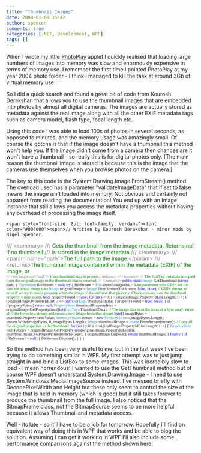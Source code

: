 ```yaml
---
title: "Thumbnail Images"
date: 2008-01-09 15:42
author: spencen
comments: true
categories: [.NET, Development, WPF]
tags: []
---
```



When I wrote my little [PhotoPlay](http://blog.spencen.com/2007/08/15/photoplay-v01--winforms.aspx) applet I quickly realised that loading large numbers of images into memory was slow and enormously expensive in terms of memory use. I remember the first time I pointed PhotoPlay at my year 2004 photo folder - I think I managed to kill the task at around 3Gb of virtual memory use.
 

So I did a quick search and found a great bit of code from Kourosh Derakshan that allows you to use the thumbnail images that are embedded into photos by almost all digital cameras. The images are actually stored as metadata against the real image along with all the other EXIF metadata tags such as camera model, flash type, focal length etc.
 

Using this code I was able to load 100s of photos in several seconds, as opposed to minutes, and the memory usage was amazingly small. Of course the gotcha is that if the image doesn't have a thumbnail this method won't help you. If the image didn't come from a camera then chances are it won't have a thumbnail - so really this is for digital photos only. [The main reason the thumbnail image is stored is because this is the image that the cameras use themselves when you browse photos on the camera.]
 

The key to this code is the System.Drawing.Image.FromStream() method. The overload used has a parameter "validateImageData" that if set to false means the image isn't loaded into memory. Not obvious and certainly not apparent from reading the documentation! You end up with an Image instance that still allows you access the metadata properties without having any overhead of processing the image itself.


    <span style="font-size: 8pt; font-family: verdana"><font color="#004000"><span>// Written by Kourosh Derakshan - minor mods by Nigel Spencer.
</span>        </font><span style="color: rgb(128,128,128)">///</span><span style="color: rgb(0,128,0)"> </span><span style="color: rgb(128,128,128)">&lt;summary&gt;
</span>        <span style="color: rgb(128,128,128)">///</span><span style="color: rgb(0,128,0)"> Gets the thumbnail from the image metadata. Returns null if no thumbnail
</span>        <span style="color: rgb(128,128,128)">///</span><span style="color: rgb(0,128,0)"> is stored in the image metadata
</span>        <span style="color: rgb(128,128,128)">///</span><span style="color: rgb(0,128,0)"> </span><span style="color: rgb(128,128,128)">&lt;/summary&gt;
</span>        <span style="color: rgb(128,128,128)">///</span><span style="color: rgb(0,128,0)"> </span><span style="color: rgb(128,128,128)">&lt;param name="path"&gt;</span><span style="color: rgb(0,128,0)">The full path to the image.</span><span style="color: rgb(128,128,128)">&lt;/param&gt;
</span>        <span style="color: rgb(128,128,128)">///</span><span style="color: rgb(0,128,0)"> </span><span style="color: rgb(128,128,128)">&lt;returns&gt;</span><span style="color: rgb(0,128,0)">The thumbnail image contained within the metadata (EXIF) of the image, or <br>        </span></span><span style="font-size: 8pt; font-family: verdana"><span style="color: rgb(128,128,128)">/// &lt;see langword="null"/&gt;</span><span style="color: rgb(0,128,0)"> if no thumbnail data is present.</span><span style="color: rgb(128,128,128)">&lt;/returns&gt;
</span>        <span style="color: rgb(128,128,128)">///</span><span style="color: rgb(0,128,0)"> </span><span style="color: rgb(128,128,128)">&lt;remarks&gt;
</span>        <span style="color: rgb(128,128,128)">///</span><span style="color: rgb(0,128,0)"> The ExifTag metadata is copied from the original image to the thumbnail that is returned.
</span>        <span style="color: rgb(128,128,128)">///</span><span style="color: rgb(0,128,0)"> </span><span style="color: rgb(128,128,128)">&lt;/remarks&gt;
</span>        <span style="color: rgb(0,0,255)">public</span> <span style="color: rgb(0,0,255)">static</span> <span style="color: rgb(43,145,175)">Image</span> GetThumbnail (<span style="color: rgb(0,0,255)">string</span> path)
{
<span style="color: rgb(43,145,175)">FileStream</span> fileStream = <span style="color: rgb(0,0,255)">null</span>;
<span style="color: rgb(0,0,255)">try
</span>            {
fileStream = <span style="color: rgb(43,145,175)">File</span>.OpenRead(path);
<span style="color: rgb(0,128,0)">// Last parameter tells GDI+ not the load the actual image data
</span>                <span style="color: rgb(43,145,175)">Image</span> originalImage = <span style="color: rgb(43,145,175)">Image</span>.FromStream(fileStream, <span style="color: rgb(0,0,255)">false</span>, <span style="color: rgb(0,0,255)">false</span>);
<span style="color: rgb(0,128,0)">// GDI+ throws an error if we try to read a property when the image
</span>                <span style="color: rgb(0,128,0)">// doesn't have that property. Check to make sure the thumbnail property
</span>                <span style="color: rgb(0,128,0)">// item exists.
</span>                <span style="color: rgb(0,0,255)">bool</span> propertyFound = <span style="color: rgb(0,0,255)">false</span>;
<span style="color: rgb(0,0,255)">for</span> (<span style="color: rgb(0,0,255)">int</span> i = 0; i &lt; originalImage.PropertyIdList.Length; i++)
<span style="color: rgb(0,0,255)">if</span> (originalImage.PropertyIdList[i] == (<span style="color: rgb(0,0,255)">int</span>)<span style="color: rgb(43,145,175)">ExifTags</span>.ThumbnailData)
{
propertyFound = <span style="color: rgb(0,0,255)">true</span>;
<span style="color: rgb(0,0,255)">break</span>;
}
<span style="color: rgb(0,0,255)">if</span> (!propertyFound)
<span style="color: rgb(0,0,255)">return</span> <span style="color: rgb(0,0,255)">null</span>;
<span style="color: rgb(43,145,175)">PropertyItem</span> thumbnailPropertyItem = originalImage.GetPropertyItem((<span style="color: rgb(0,0,255)">int</span>)<span style="color: rgb(43,145,175)">ExifTags</span>.ThumbnailData);
<span style="color: rgb(0,128,0)">// The image data is in the form of a byte array. Write all
</span>                <span style="color: rgb(0,128,0)">// the bytes to a stream and create a new image from that stream
</span>                <span style="color: rgb(0,0,255)">byte</span>[] imageBytes = thumbnailPropertyItem.Value;
<span style="color: rgb(43,145,175)">MemoryStream</span> stream = <span style="color: rgb(0,0,255)">new</span> <span style="color: rgb(43,145,175)">MemoryStream</span>(imageBytes.Length);
stream.Write(imageBytes, 0, imageBytes.Length);
<span style="color: rgb(43,145,175)">Image</span> thumbnailImage = <span style="color: rgb(43,145,175)">Image</span>.FromStream(stream);
<span style="color: rgb(0,128,0)">// Copy all the original properties to the thumbnail.
</span>                <span style="color: rgb(0,0,255)">for</span> (<span style="color: rgb(0,0,255)">int</span> i = 0; i &lt; originalImage.PropertyIdList.Length; i++)
{
<span style="color: rgb(43,145,175)">PropertyItem</span> itemToCopy = originalImage.GetPropertyItem(originalImage.PropertyIdList[i]);
thumbnailImage.SetPropertyItem(itemToCopy);
}
originalImage.Dispose();
<span style="color: rgb(0,0,255)">return</span> thumbnailImage;
}
<span style="color: rgb(0,0,255)">finally
</span>            {
<span style="color: rgb(0,0,255)">if</span> (fileStream != <span style="color: rgb(0,0,255)">null</span>)
{
fileStream.Dispose();
}
}
}
<a href="http://11011.net/software/vspaste"></span></a>


So this method has been very useful to me, but in the last week I've been trying to do something similar in WPF. My first attempt was to just jump straight in and bind a ListBox to some images. This was incredibly slow to load - I mean horrendous! I wanted to use the GetThumbnail method but of course WPF doesn't understand System.Drawing.Image - I need to use System.Windows.Media.ImageSource instead. I've messed briefly with DecodePixelWidth and Height but these only seem to control the size of the image that is held in memory (which is good) but it still takes forever to produce the thumbnail from the full image. I also noticed that the BitmapFrame class, not the BitmapSource seems to be more helpful because it allows Thumbnail and metadata access. 



Well - its late - so it'll have to be a job for tomorrow. Hopefully I'll find an equivalent way of doing this in WPF that works and be able to blog the solution. Assuming I can get it working in WPF I'll also include some performance comparisons against the method shown here.


